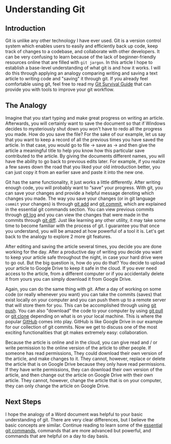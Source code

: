 # Understanding Git

## Introduction

Git is unlike any other technology I have ever used. Git is a version control system which enables users to easily and efficiently back up code, keep track of changes to a codebase, and collaborate with other developers. It can be very confusing to learn because of the lack of beginner-friendly resources online that are filled with `git jargon`. In this article I hope to establish a base-level understanding of what git is and how it works. I will do this through applying an analogy comparing writing and saving a text article to writing code and "saving" it through git. If you already feel comfortable using git, feel free to read my [Git Survival Guide](./git-survival-guide.md) that can provide you with tools to improve your git workflow.

## The Analogy

Imagine that you start typing and make great progress on writing an article. Afterwards, you will certainly want to save the document so that if Windows decides to mysteriously shut down you won't have to redo all the progress you made. How do you save the file? For the sake of our example, let us say that you want to keep a record of all the previous times you have saved the article. In that case, you would go to file → save as → and then give the article a meaningful title to help you know how this particular save contributed to the article. By giving the documents different names, you will have the ability to go back to previous edits later. For example, if you realize a few saves down the road that you liked your old introduction better, you can just copy it from an earlier save and paste it into the new one.

Git has the same functionality, it just works a little differently. After writing enough code, you will probably want to “save” your progress. With git, you can save your changes and provide a helpful message denoting which changes you made. The way you save your changes (or in git language `commit` your changes) is through [git add](./git-survival-guide.md/#git-add) and [git commit](./git-survival-guide.md/#git-commit), which are explained in the essential git commands section. You can view previous commits through [git log](./git-survival-guide.md/git-log) and you can view the changes that were made in the commits through [git diff](./git-survival-guide.md/#git-diff). Just like learning any other utility, it may take some time to become familiar with the process of git. I guarantee you that once you understand, you will be amazed at how powerful of a tool it is. Let's get back to the analogy to explore 2 more git features.

After editing and saving the article several times, you decide you are done working for the day. After a productive day of writing you decide you want to keep your article safe throughout the night, in case your hard drive were to go out. But the big question is, how do you do that? You decide to upload your article to Google Drive to keep it safe in the cloud. If you ever need access to the article, from a different computer or if you accidentally delete it from yours you can simply download it from Google Drive.

Again, you can do the same thing with git. After a day of working on some code (or really whenever you want) you can take the commits (saves) that exist locally on your computer and you can push them up to a remote server that will store them for you. This can be accomplished through using [git push](./git-survival-guide.md/#git-push). You can also "download" the code to your computer by using [git pull](./git-survival-guide.md/#git-pull) or [git clone](./git-survival-guide.md/#git-clone) depending on what is on your local machine. This is where the popular [GitHub](https://github.com) comes into play. GitHub is like Google Drive in our example for our collection of git commits. Now we get to discuss one of the most exciting functionalities that git makes extremely easy: collaboration.

Because the article is online and in the cloud, you can give read and / or write permission to the online version of the article to other people. If someone has read permissions, They could download their own version of the article, and make changes to it. They cannot, however, replace or delete the article that is on Google Drive because they only have read permissions. If they have write permissions, they can download their own version of the article, and then change out the article on Google Drive with their own article. They cannot, however, change the article that is on your computer, they can only change the article on Google Drive.

## Next Steps

I hope the analogy of a Word document was helpful to your basic understanding of git. There are very clear differences, but I believe the basic concepts are similar. Continue reading to learn some of the [essential git commands](./git-survival-guide.md/), commands that are more advanced but powerful, and commands that are helpful on a day to day basis.

